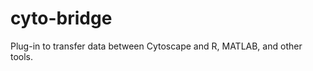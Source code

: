 cyto-bridge
===========

Plug-in to transfer data between Cytoscape and R, MATLAB, and other tools.

